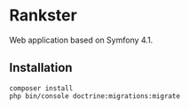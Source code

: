 Rankster
========================

Web application based on Symfony 4.1.

Installation
------------

    composer install
    php bin/console doctrine:migrations:migrate